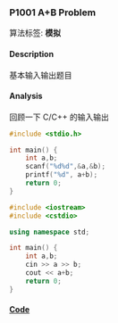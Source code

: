 ### P1001 A+B Problem

算法标签: **模拟**

#### Description

基本输入输出题目

#### Analysis

回顾一下 C/C++ 的输入输出

```c
#include <stdio.h>

int main() {
    int a,b;
    scanf("%d%d",&a,&b);
    printf("%d", a+b);
    return 0;
}
```

```cpp
#include <iostream>
#include <cstdio>

using namespace std;

int main() {
    int a,b;
    cin >> a >> b;
    cout << a+b;
    return 0;
}
```


#### [Code](../cpp/p1001.cpp)

